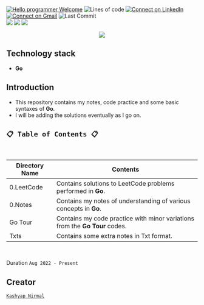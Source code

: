 [![Hello programmer Welcome](https://img.shields.io/badge/Hello,Programmer!-Welcome-orange.svg?style=flat&logo=github)](https://github.com/kr-kashyap/)
![Lines of code](https://img.shields.io/tokei/lines/github/kr-kashyap/Go-Practice?style=plastic)
[![Connect on LinkedIn](https://img.shields.io/badge/--linkedin?label=LinkedIn&logo=LinkedIn&style=social)](https://www.linkedin.com/in/kashyap-nirmal/) 
[![Connect on Gmail](https://img.shields.io/badge/--Gmail?label=Gmail&logo=Gmail&style=social)](mailto:kashyap.n@knackroot.com)
![Last Commit](https://img.shields.io/github/last-commit/kr-kashyap/Go-Practice?style=plastic)
<br>
<img src="https://forthebadge.com/images/badges/for-you.svg" />
<img src="https://forthebadge.com/images/badges/built-with-love.svg" />
<img src="http://ForTheBadge.com/images/badges/made-with-go.svg" />

<p align="center">
<img src="https://capsule-render.vercel.app/api?type=rect&color=gradient&height=100&section=header&text=👉%20Go%20Practice%20👈&fontSize=50&fontAlignY=70" /> 
</p>

## Technology stack
- **Go**

## Introduction

- This repository contains my notes, code practice and some basic syntaxes of **Go**. 
- I will be adding the solutions eventually as I go on.

## `📋 Table of Contents 📋`

<br>

| Directory Name | Contents |
|----- | -------- | 
| 0.LeetCode | Contains solutions to LeetCode problems performed in **Go**.  |
| 0.Notes | Contains my notes of understanding of various concepts in **Go**. |
| Go Tour | Contains my code practice with minor variations from the **Go Tour** codes. |
| Txts | Contains some extra notes in Txt format. |

<br>

Duration ` Aug 2022 - Present `

## Creator 
[`Kashyap Nirmal`](https://github.com/kr-kashyap/)
